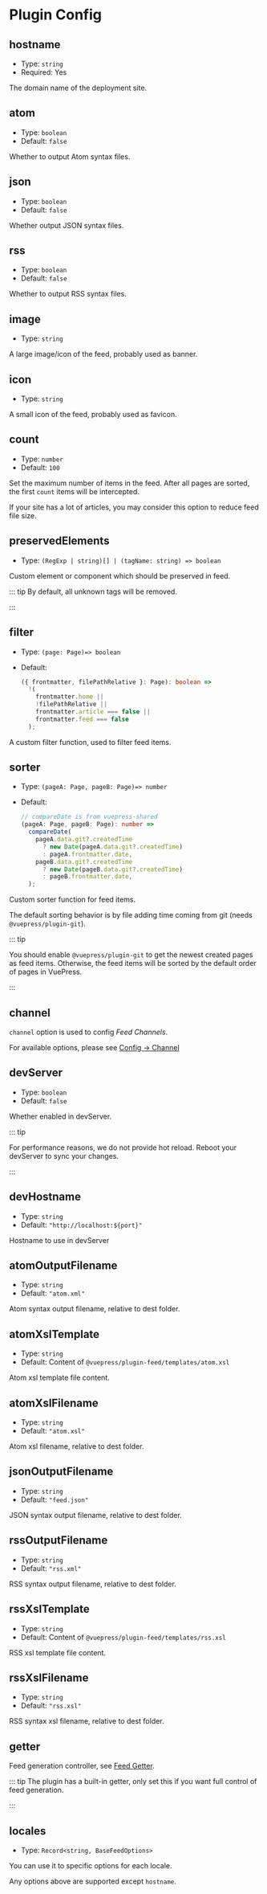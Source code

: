 # Plugin Config

## hostname

- Type: `string`
- Required: Yes

The domain name of the deployment site.

## atom

- Type: `boolean`
- Default: `false`

Whether to output Atom syntax files.

## json

- Type: `boolean`
- Default: `false`

Whether output JSON syntax files.

## rss

- Type: `boolean`
- Default: `false`

Whether to output RSS syntax files.

## image

- Type: `string`

A large image/icon of the feed, probably used as banner.

## icon

- Type: `string`

A small icon of the feed, probably used as favicon.

## count

- Type: `number`
- Default: `100`

Set the maximum number of items in the feed. After all pages are sorted, the first `count` items will be intercepted.

If your site has a lot of articles, you may consider this option to reduce feed file size.

## preservedElements

- Type: `(RegExp | string)[] | (tagName: string) => boolean`

Custom element or component which should be preserved in feed.

::: tip By default, all unknown tags will be removed.

:::

## filter

- Type: `(page: Page)=> boolean`
- Default:

  ```ts
  ({ frontmatter, filePathRelative }: Page): boolean =>
    !(
      frontmatter.home ||
      !filePathRelative ||
      frontmatter.article === false ||
      frontmatter.feed === false
    );
  ```

A custom filter function, used to filter feed items.

## sorter

- Type: `(pageA: Page, pageB: Page)=> number`

- Default:

  ```ts
  // compareDate is from vuepress-shared
  (pageA: Page, pageB: Page): number =>
    compareDate(
      pageA.data.git?.createdTime
        ? new Date(pageA.data.git?.createdTime)
        : pageA.frontmatter.date,
      pageB.data.git?.createdTime
        ? new Date(pageB.data.git?.createdTime)
        : pageB.frontmatter.date,
    );
  ```

Custom sorter function for feed items.

The default sorting behavior is by file adding time coming from git (needs `@vuepress/plugin-git`).

::: tip

You should enable `@vuepress/plugin-git` to get the newest created pages as feed items. Otherwise, the feed items will be sorted by the default order of pages in VuePress.

:::

## channel

`channel` option is used to config _Feed Channels_.

For available options, please see [Config → Channel](channel.md)

## devServer

- Type: `boolean`
- Default: `false`

Whether enabled in devServer.

::: tip

For performance reasons, we do not provide hot reload. Reboot your devServer to sync your changes.

:::

## devHostname

- Type: `string`
- Default: `"http://localhost:${port}"`

Hostname to use in devServer

## atomOutputFilename

- Type: `string`
- Default: `"atom.xml"`

Atom syntax output filename, relative to dest folder.

## atomXslTemplate

- Type: `string`
- Default: Content of `@vuepress/plugin-feed/templates/atom.xsl`

Atom xsl template file content.

## atomXslFilename

- Type: `string`
- Default: `"atom.xsl"`

Atom xsl filename, relative to dest folder.

## jsonOutputFilename

- Type: `string`
- Default: `"feed.json"`

JSON syntax output filename, relative to dest folder.

## rssOutputFilename

- Type: `string`
- Default: `"rss.xml"`

RSS syntax output filename, relative to dest folder.

## rssXslTemplate

- Type: `string`
- Default: Content of `@vuepress/plugin-feed/templates/rss.xsl`

RSS xsl template file content.

## rssXslFilename

- Type: `string`
- Default: `"rss.xsl"`

RSS syntax xsl filename, relative to dest folder.

## getter

Feed generation controller, see [Feed Getter](./getter.md).

::: tip The plugin has a built-in getter, only set this if you want full control of feed generation.

:::

## locales

- Type: `Record<string, BaseFeedOptions>`

You can use it to specific options for each locale.

Any options above are supported except `hostname`.
